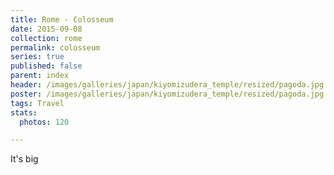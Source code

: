 ```yaml
---
title: Rome - Colosseum
date: 2015-09-08
collection: rome
permalink: colosseum
series: true
published: false
parent: index
header: /images/galleries/japan/kiyomizudera_temple/resized/pagoda.jpg
poster: /images/galleries/japan/kiyomizudera_temple/resized/pagoda.jpg
tags: Travel
stats:
  photos: 120

---
```



It's big
